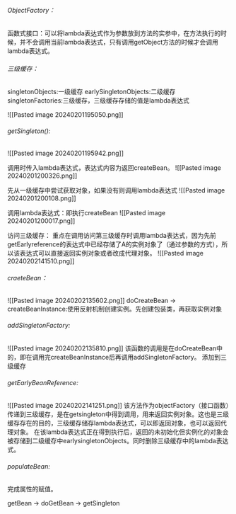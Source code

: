 ###### ObjectFactory：
函数式接口：可以将lambda表达式作为参数放到方法的实参中，在方法执行的时候，并不会调用当前lambda表达式，只有调用getObject方法的时候才会调用lambda表达式。
###### 三级缓存：
singletonObjects:一级缓存
earlySingletonObjects:二级缓存
singletonFactories:三级缓存，三级缓存存储的值是lambda表达式

![[Pasted image 20240201195050.png]]
###### getSingleton():
![[Pasted image 20240201195942.png]]

调用时传入lambda表达式，表达式内容为返回createBean。
![[Pasted image 20240201200326.png]]

先从一级缓存中尝试获取对象，如果没有则调用lambda表达式
![[Pasted image 20240201200108.png]]

调用lambda表达式：即执行createBean
![[Pasted image 20240201200017.png]]

访问三级缓存：
重点在调用访问第三级缓存时调用lambda表达式，因为先前getEarlyreference的表达式中已经存储了A的实例对象了（通过参数的方式），所以该表达式可以直接返回实例对象或者改成代理对象。
![[Pasted image 20240202141510.png]]

###### craeteBean：
![[Pasted image 20240202135602.png]]
doCreateBean  -> createBeanInstance:使用反射机制创建实例。先创建包装类，再获取实例对象

###### addSingletonFactory:
![[Pasted image 20240202135810.png]]
该函数的调用是在doCreateBean中的，即在调用完createBeanInstance后再调用addSingletonFactory。
添加到三级缓存
###### getEarlyBeanReference:
![[Pasted image 20240202141251.png]]
该方法作为objectFactory（接口函数）传递到三级缓存，是在getsingleton中得到调用，用来返回实例对象。这也是三级缓存存在的目的，三级缓存储存lambda表达式，可以即返回对象，也可以返回代理对象。
在该lambda表达式正在得到执行后，返回的未初始化但实例化的对象会被存储到二级缓存中earlysingletonObjects。同时删除三级缓存中的lambda表达式。
###### populateBean:
完成属性的赋值。

getBean -> doGetBean -> getSingleton